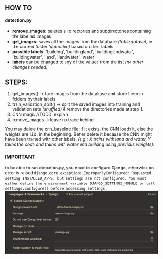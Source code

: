 ## HOW TO

#### detection.py

- **remove_images**: deletes all directories and subdirectories containing the labelled images
- **get_images**: saves all the images from the database _(table dataset)_ in the current folder _(detection)_ based on their labels
- **possible labels**: 'building', 'buildingland', 'buildinglandwater', 'buildingwater', 'land', 'landwater', 'water'
- **labels** can be changed to any of the values from the list _(no other changes needed)_

## STEPS:
1. get_images() -> take images from the database and store them in folders by their labels
2. train_validation_split() -> split the saved images into training and validation sets _(shuffled)_ & remove the directories made at step 1.
3. CNN magic //TODO: explain
4. remove_images -> leave no trace behind


You may delete the cnn_baseline file; 
if it exists, the CNN loads it,
else the weights are i.i.d. in the beginning.
Better delete it because the CNN might have been trained with other labels. _(e.g.: X trains with land and water, Y takes the code and trains with water and building using previous weights)._
### IMPORTANT

to be able to run detection.py, you need to configure Django, otherwise an error is raised
`django.core.exceptions.ImproperlyConfigured: Requested setting INSTALLED_APPS, but settings are not configured. You must either define the environment variable DJANGO_SETTINGS_MODULE or call settings.configure() before accessing settings.`
![](./django_settings.png)